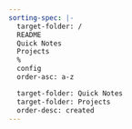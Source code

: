 ```yaml
---
sorting-spec: |-
  target-folder: /
  README
  Quick Notes
  Projects
  %
  config
  order-asc: a-z

  target-folder: Quick Notes
  target-folder: Projects
  order-desc: created
---
```

